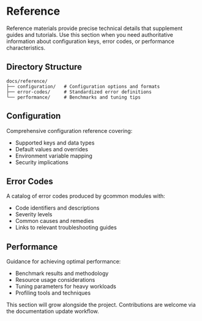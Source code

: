 <!-- file: docs/reference/README.md -->
<!-- version: 1.0.0 -->
<!-- guid: 78dd6363-2d7b-4ea5-a1f6-80a6b077cb48 -->

# Reference

Reference materials provide precise technical details that supplement guides and
tutorials. Use this section when you need authoritative information about
configuration keys, error codes, or performance characteristics.

## Directory Structure

```
docs/reference/
├── configuration/   # Configuration options and formats
├── error-codes/     # Standardized error definitions
└── performance/     # Benchmarks and tuning tips
```

## Configuration

Comprehensive configuration reference covering:

- Supported keys and data types
- Default values and overrides
- Environment variable mapping
- Security implications

## Error Codes

A catalog of error codes produced by gcommon modules with:

- Code identifiers and descriptions
- Severity levels
- Common causes and remedies
- Links to relevant troubleshooting guides

## Performance

Guidance for achieving optimal performance:

- Benchmark results and methodology
- Resource usage considerations
- Tuning parameters for heavy workloads
- Profiling tools and techniques

This section will grow alongside the project. Contributions are welcome via the
documentation update workflow.